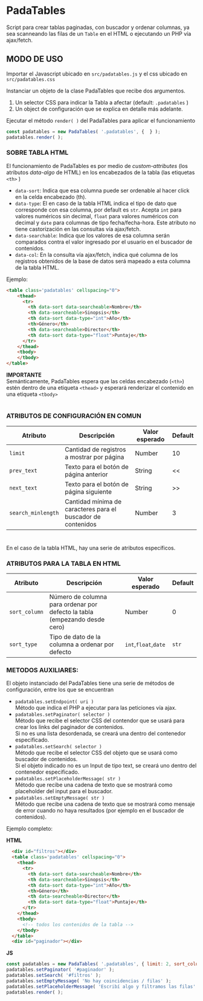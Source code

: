 # PadaTables
Script para crear tablas paginadas, con buscador y ordenar columnas, ya sea scanneando las filas de un `Table` en el HTML o ejecutando un PHP vía ajax/fetch.

## MODO DE USO

Importar el Javascript ubicado en `src/padatables.js` y el css ubicado en `src/padatables.css`

Instanciar un objeto de la clase PadaTables que recibe dos argumentos.  
1. Un selector CSS para indicar la Tabla a afectar (default: `.padatables` )
2. Un object de configuración que se explica en detalle más adelante.

Ejecutar el método `render( )` del PadaTables para aplicar el funcionamiento

```js
const padatables = new PadaTables( '.padatables', {  } );
padatables.render( );
```

### SOBRE TABLA HTML 
El funcionamiento de PadaTables es por medio de _custom-attributes_ (los atributos _data-algo_ de HTML) en los encabezados de la tabla (las etiquetas `<th>` )

* `data-sort`: Indica que esa columna puede ser ordenable al hacer click en la celda encabezado (th).
* `data-type`: El en caso de la tabla HTML indica el tipo de dato que corresponde con esa columna, por default es `str`. Acepta `int` para valores numéricos sin decimal, `float` para valores numéricos con decimal y `date` para columnas de tipo fecha/fecha-hora. Este atributo no tiene castorización en las consultas vía ajax/fetch.  
* `data-searchable`: Indica que los valores de esa columna serán comparados contra el valor ingresado por el usuario en el buscador de contenidos.
* `data-col`: En la consulta vía ajax/fetch, indica qué columna de los registros obtenidos de la base de datos será mapeado a esta columna de la tabla HTML.

Ejemplo:

```html
<table class='padatables' cellspacing="0">
    <thead>
      <tr>
        <th data-sort data-searcheable>Nombre</th>
        <th data-searcheable>Sinopsis</th>
        <th data-sort data-type="int">Año</th>
        <th>Género</th>
        <th data-searcheable>Director</th>
        <th data-sort data-type="float">Puntaje</th>
      </tr>
    </thead>
    <tbody>
    </tbody>
</table>
```

**IMPORTANTE**   
Semánticamente, PadaTables espera que las celdas encabezado (`<th>`) estén dentro de una etiqueta `<thead>` y esperará renderizar el contenido en una etiqueta `<tbody>`

#

### ATRIBUTOS DE CONFIGURACIÓN EN COMUN

|Atributo|Descripción|Valor esperado|Default|
|-|-|-|-|
|`limit`|Cantidad de registros a mostrar por página|Number|10
|`prev_text`|Texto para el botón de página anterior|String|<<|
|`next_text`|Texto para el botón de página siguiente|String|>>|
|`search_minlength`|Cantidad mínima de caracteres para el buscador de contenidos|Number|3|

#

En el caso de la tabla HTML, hay una serie de atributos específicos.

### ATRIBUTOS PARA LA TABLA EN HTML
|Atributo|Descripción|Valor esperado|Default|
|-|-|-|-|
|`sort_column`|Número de columna para ordenar por defecto la tabla (empezando desde cero)|Number|0|
|`sort_type`|Tipo de dato de la columna a ordenar por defecto|`int`,`float`,`date`|`str`|


### METODOS AUXILIARES:
El objeto instanciado del PadaTables tiene una serie de métodos de configuración, entre los que se encuentran 

* `padatables.setEndpoint( uri )`  
Método que indica el PHP a ejecutar para las peticiones vía ajax.
* `padatables.setPaginator( selector )`   
Método que recibe el selector CSS del contendor que se usará para crear los links del paginador de contenidos.  
Si no es una lista desordenada, se creará una dentro del contenedor especificado.  
* `padatables.setSearch( selector )`   
Método que recibe el selector CSS del objeto que se usará como buscador de contenidos.  
Si el objeto indicado no es un Input de tipo text, se creará uno dentro del contenedor especificado.  
* `padatables.setPlaceholderMessage( str )`  
Método que recibe una cadena de texto que se mostrará como placeholder del input para el buscador.
* `padatables.setEmptyMessage( str )`  
Método que recibe una cadena de texto que se mostrará como mensaje de error cuando no haya resultados (por ejemplo en el buscador de contenidos).

Ejemplo completo:

**HTML**
```html
  <div id="filtros"></div>
  <table class='padatables' cellspacing="0">
    <thead>
      <tr>
        <th data-sort data-searcheable>Nombre</th>
        <th data-searcheable>Sinopsis</th>
        <th data-sort data-type="int">Año</th>
        <th>Género</th>
        <th data-searcheable>Director</th>
        <th data-sort data-type="float">Puntaje</th>
      </tr>
    </thead>
    <tbody>
      <!-- todos los contenidos de la tabla -->
    </tbody>
  </table>
  <div id="paginador"></div>
```

**JS**
```js
const padatables = new PadaTables( '.padatables', { limit: 2, sort_column: 0 } );
padatables.setPaginator( '#paginador' );
padatables.setSearch( '#filtros' );
padatables.setEmptyMessage( 'No hay coincidencias / filas' );
padatables.setPlaceholderMessage( 'Escribí algo y filtramos las filas' );
padatables.render( );
```

